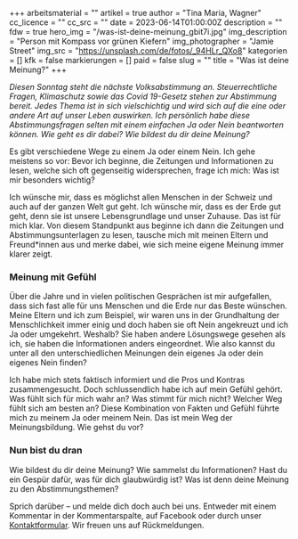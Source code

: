 +++
arbeitsmaterial = ""
artikel = true
author = "Tina Maria, Wagner"
cc_licence = ""
cc_src = ""
date = 2023-06-14T01:00:00Z
description = ""
fdw = true
hero_img = "/was-ist-deine-meinung_gbit7i.jpg"
img_description = "Person mit Kompass vor grünen Kiefern"
img_photographer = "Jamie Street"
img_src = "https://unsplash.com/de/fotos/_94HLr_QXo8"
kategorien = []
kfk = false
markierungen = []
paid = false
slug = ""
title = "Was ist deine Meinung?"
+++

_Diesen Sonntag steht die nächste Volksabstimmung an. Steuerrechtliche Fragen, Klimaschutz sowie das Covid 19-Gesetz stehen zur Abstimmung bereit. Jedes Thema ist in sich vielschichtig und wird sich auf die eine oder andere Art auf unser Leben auswirken. Ich persönlich habe diese Abstimmungsfragen selten mit einem einfachen Ja oder Nein beantworten können. Wie geht es dir dabei? Wie bildest du dir deine Meinung?_

Es gibt verschiedene Wege zu einem Ja oder einem Nein. Ich gehe meistens so vor:
Bevor ich beginne, die Zeitungen und Informationen zu lesen, welche sich oft gegenseitig widersprechen, frage ich mich: Was ist mir besonders wichtig?

Ich wünsche mir, dass es möglichst allen Menschen in der Schweiz und auch auf der ganzen Welt gut geht. Ich wünsche mir, dass es der Erde gut geht, denn sie ist unsere Lebensgrundlage und unser Zuhause. Das ist für mich klar. Von diesem Standpunkt aus beginne ich dann die Zeitungen und Abstimmungsunterlagen zu lesen, tausche mich mit meinen Eltern und Freund*innen aus und merke dabei, wie sich meine eigene Meinung immer klarer zeigt.

### Meinung mit Gefühl

Über die Jahre und in vielen politischen Gesprächen ist mir aufgefallen, dass sich fast alle für uns Menschen und die Erde nur das Beste wünschen. Meine Eltern und ich zum Beispiel, wir waren uns in der Grundhaltung der Menschlichkeit immer einig und doch haben sie oft Nein angekreuzt und ich Ja oder umgekehrt. Weshalb? Sie haben andere Lösungswege gesehen als ich, sie haben die Informationen anders eingeordnet. Wie also kannst du unter all den unterschiedlichen Meinungen dein eigenes Ja oder dein eigenes Nein finden?

Ich habe mich stets faktisch informiert und die Pros und Kontras zusammengesucht. Doch schlussendlich habe ich auf mein Gefühl gehört. Was fühlt sich für mich wahr an? Was stimmt für mich nicht? Welcher Weg fühlt sich am besten an? Diese Kombination von Fakten und Gefühl führte mich zu meinem Ja oder meinem Nein. Das ist mein Weg der Meinungsbildung. Wie gehst du vor?

### Nun bist du dran

Wie bildest du dir deine Meinung? Wie sammelst du Informationen? Hast du ein Gespür dafür, was für dich glaubwürdig ist? Was ist denn deine Meinung zu den Abstimmungsthemen?

Sprich darüber – und melde dich doch auch bei uns. Entweder mit einem Kommentar in der Kommentarspalte, auf Facebook oder durch unser [Kontaktformular](https://www.chinderzytig.ch/kontakt/). Wir freuen uns auf Rückmeldungen.
